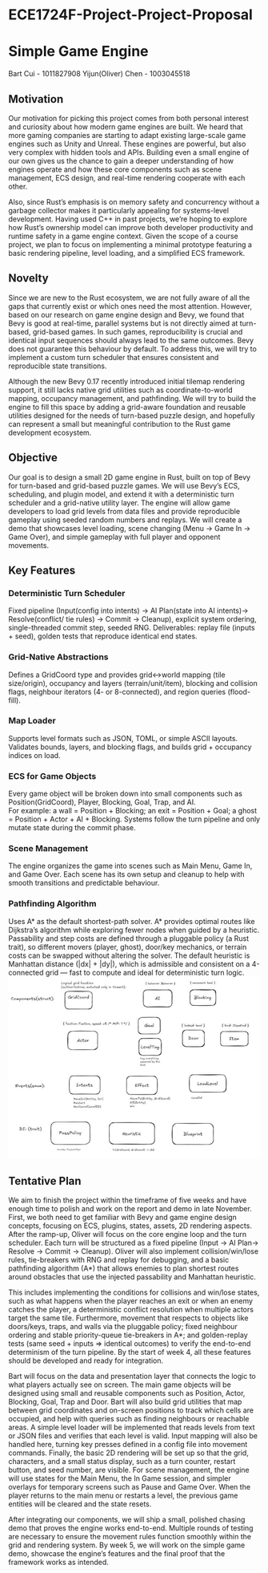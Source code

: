 # ECE1724F-Project-Project-Proposal
# Simple Game Engine
Bart Cui - 1011827908
Yijun(Oliver) Chen - 1003045518
## Motivation

Our motivation for picking this project comes from both personal interest and curiosity about how modern game engines are built. We heard that more gaming companies are starting to adapt existing large-scale game engines such as Unity and Unreal. These engines are powerful, but also very complex with hidden tools and APIs. Building even a small engine of our own gives us the chance to gain a deeper understanding of how engines operate and how these core components such as scene management, ECS design, and real-time rendering cooperate with each other.

Also, since Rust’s emphasis is on memory safety and concurrency without a garbage collector makes it particularly appealing for systems-level development. Having used C++ in past projects, we’re hoping to explore how Rust’s ownership model can improve both developer productivity and runtime safety in a game engine context. Given the scope of a course project, we plan to focus on implementing a minimal prototype featuring a basic rendering pipeline, level loading, and a simplified ECS framework. 

## Novelty

Since we are new to the Rust ecosystem, we are not fully aware of all the gaps that currently exist or which ones need the most attention. However, based on our research on game engine design and Bevy, we found that Bevy is good at real-time, parallel systems but is not directly aimed at turn-based, grid-based games. In such games, reproducibility is crucial and identical input sequences should always lead to the same outcomes. Bevy does not guarantee this behaviour by default. To address this, we will try to implement a custom turn scheduler that ensures consistent and reproducible state transitions.

Although the new Bevy 0.17 recently introduced initial tilemap rendering support, it still lacks native grid utilities such as coordinate-to-world mapping, occupancy management, and pathfinding. We will try to build the engine to fill this space by adding a grid-aware foundation and reusable utilities designed for the needs of turn-based puzzle design, and hopefully can represent a small but meaningful contribution to the Rust game development ecosystem.

## Objective

Our goal is to design a small 2D game engine in Rust, built on top of Bevy for turn-based and grid-based puzzle games. We will use Bevy’s ECS, scheduling, and plugin model, and extend it with a deterministic turn scheduler and a grid-native utility layer. The engine will allow game developers to load grid levels from data files and provide reproducible gameplay using seeded random numbers and replays. We will create a demo that showcases level loading, scene changing (Menu → Game In → Game Over), and simple gameplay with full player and opponent movements.

## Key Features

### Deterministic Turn Scheduler
Fixed pipeline (Input(config into intents) → AI Plan(state into AI intents)→ Resolve(conflict/ tie rules) → Commit → Cleanup), explicit system ordering, single-threaded commit step, seeded RNG. Deliverables: replay file (inputs + seed), golden tests that reproduce identical end states.

### Grid-Native Abstractions
Defines a GridCoord type and provides grid↔world mapping (tile size/origin), occupancy and layers (terrain/unit/item), blocking and collision flags, neighbour iterators (4- or 8-connected), and region queries (flood-fill).

### Map Loader
Supports level formats such as JSON, TOML, or simple ASCII layouts.  Validates bounds, layers, and blocking flags, and builds grid + occupancy indices on load.

### ECS for Game Objects
Every game object will be broken down into small components such as Position(GridCoord), Player, Blocking, Goal, Trap, and AI.  
For example: a wall = Position + Blocking; an exit = Position + Goal; a ghost = Position + Actor + AI + Blocking. Systems follow the turn pipeline and only mutate state during the commit phase.

### Scene Management
The engine organizes the game into scenes such as Main Menu, Game In, and Game Over. Each scene has its own setup and cleanup to help with smooth transitions and predictable behaviour.

### Pathfinding Algorithm
Uses A* as the default shortest-path solver. A* provides optimal routes like Dijkstra’s algorithm while exploring fewer nodes when guided by a heuristic. Passability and step costs are defined through a pluggable policy (a Rust trait), so different movers (player, ghost), door/key mechanics, or terrain costs can be swapped without altering the solver. The default heuristic is Manhattan distance (|dx| + |dy|), which is admissible and consistent on a 4-connected grid — fast to compute and ideal for deterministic turn logic.
![Class diagram](./classes.JPG)
## Tentative Plan

We aim to finish the project within the timeframe of five weeks and have enough time to polish and work on the report and demo in late November. First, we both need to get familiar with Bevy and game engine design concepts, focusing on ECS, plugins, states, assets, 2D rendering aspects. After the ramp-up, Oliver will focus on the core engine loop and the turn scheduler. Each turn will be structured as a fixed pipeline (Input → AI Plan→ Resolve → Commit → Cleanup). Oliver will also implement collision/win/lose rules, tie-breakers with RNG and replay for debugging, and a basic pathfinding algorithm (A*) that allows enemies to plan shortest routes around obstacles that use the injected passability and Manhattan heuristic. 

This includes implementing the conditions for collisions and win/lose states, such as what happens when the player reaches an exit or when an enemy catches the player, a deterministic conflict resolution when multiple actors target the same tile. Furthermore, movement that respects to objects like doors/keys, traps, and walls via the pluggable policy; fixed neighbour ordering and stable priority-queue tie-breakers in A*; and golden-replay tests (same seed + inputs ⇒ identical outcomes) to verify the end-to-end determinism of the turn pipeline. By the start of week 4, all these features should be developed and ready for integration.

Bart will focus on the data and presentation layer that connects the logic to what players actually see on screen. The main game objects will be designed using small and reusable components such as Position, Actor, Blocking, Goal, Trap and Door. Bart will also build grid utilities that map between grid coordinates and on-screen positions to track which cells are occupied, and help with queries such as finding neighbours or reachable areas. A simple level loader will be implemented that reads levels from text or JSON files and verifies that each level is valid. Input mapping will also be handled here, turning key presses defined in a config file into movement commands. Finally, the basic 2D rendering will be set up so that the grid, characters, and a small status display, such as a turn counter, restart button, and seed number, are visible. For scene management, the engine will use states for the Main Menu, the In Game session, and simpler overlays for temporary screens such as Pause and Game Over. When the player returns to the main menu or restarts a level, the previous game entities will be cleared and the state resets. 

After integrating our components, we will ship a small, polished chasing demo that proves the engine works end-to-end. Multiple rounds of testing are necessary to ensure the movement rules function smoothly within the grid and rendering system. By week 5, we will work on the simple game demo, showcase the engine’s features and the final proof that the framework works as intended. 










